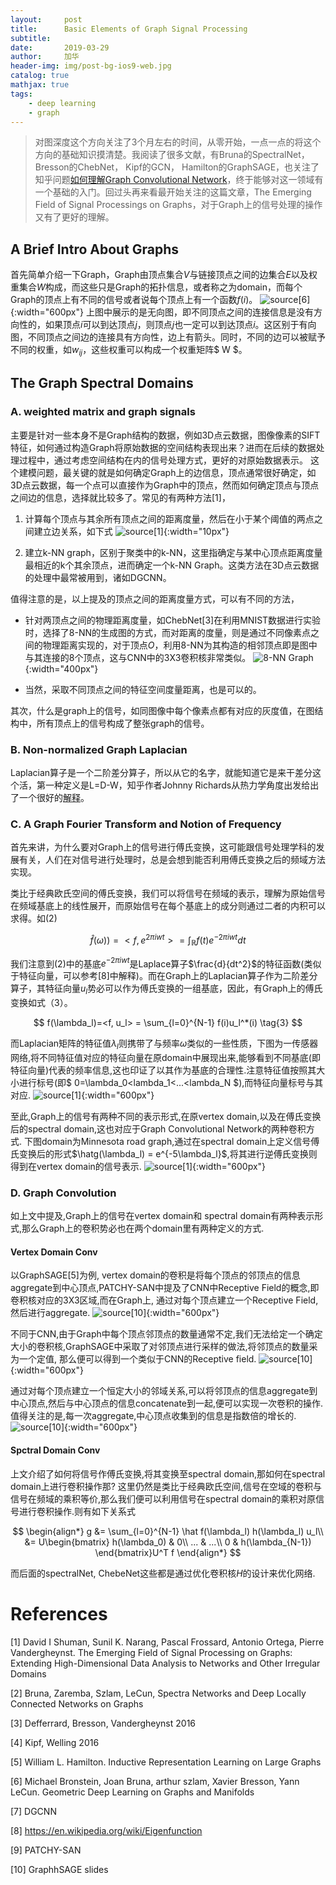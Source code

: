```yaml
---
layout:     post
title:      Basic Elements of Graph Signal Processing
subtitle:   
date:       2019-03-29
author:     加华
header-img: img/post-bg-ios9-web.jpg
catalog: true
mathjax: true
tags:
    - deep learning
    - graph
---
```

> 对图深度这个方向关注了3个月左右的时间，从零开始，一点一点的将这个方向的基础知识摸清楚。我阅读了很多文献，有Bruna的SpectralNet， Bresson的ChebNet， Kipf的GCN， Hamilton的GraphSAGE，也关注了知乎问题[如何理解Graph Convolutional Network](https://www.zhihu.com/question/54504471/answer/630639025)，终于能够对这一领域有一个基础的入门。回过头再来看最开始关注的这篇文章，The Emerging Field of Signal Processings on Graphs，对于Graph上的信号处理的操作又有了更好的理解。

## A Brief Intro About Graphs

首先简单介绍一下Graph，Graph由顶点集合$V$与链接顶点之间的边集合$E$以及权重集合$W$构成，而这些只是Graph的拓扑信息，或者称之为domain，而每个Graph的顶点上有不同的信号或者说每个顶点上有一个函数$f(i)$。
![](/img/GSP_intro.png 'source[6]'){:width="600px"}
上图中展示的是无向图，即不同顶点之间的连接信息是没有方向性的，如果顶点$i$可以到达顶点$j$，则顶点$j$也一定可以到达顶点$i$。这区别于有向图，不同顶点之间边的连接具有方向性，边上有箭头。同时，不同的边可以被赋予不同的权重，如$w_{ij}$，这些权重可以构成一个权重矩阵$ W $。

## The Graph Spectral Domains

### A. weighted matrix and graph signals

主要是针对一些本身不是Graph结构的数据，例如3D点云数据，图像像素的SIFT特征，如何通过构造Graph将原始数据的空间结构表现出来？进而在后续的数据处理过程中，通过考虑空间结构在内的信号处理方式，更好的对原始数据表示。 这个建模问题，最关键的就是如何确定Graph上的边信息，顶点通常很好确定，如3D点云数据，每一个点可以直接作为Graph中的顶点，然而如何确定顶点与顶点之间边的信息，选择就比较多了。常见的有两种方法[1]，
1. 计算每个顶点与其余所有顶点之间的距离度量，然后在小于某个阈值的两点之间建立边关系，如下式
![](/img/GSP_graph_gen.png 'source[1]'){:width="10px"}

1. 建立k-NN graph，区别于聚类中的k-NN，这里指确定与某中心顶点距离度量最相近的k个其余顶点，进而确定一个k-NN Graph。这类方法在3D点云数据的处理中最常被用到，诸如DGCNN。

值得注意的是，以上提及的顶点之间的距离度量方式，可以有不同的方法，

* 针对两顶点之间的物理距离度量，如ChebNet[3]在利用MNIST数据进行实验时，选择了8-NN的生成图的方式，而对距离的度量，则是通过不同像素点之间的物理距离实现的，对于顶点$O$，利用8-NN为其构造的相邻顶点即是图中与其连接的8个顶点，这与CNN中的3X3卷积核非常类似。
![](/img/GSP_8NN.png '8-NN Graph'){:width="400px"}

* 当然，采取不同顶点之间的特征空间度量距离，也是可以的。

其次，什么是graph上的信号，如同图像中每个像素点都有对应的灰度值，在图结构中，所有顶点上的信号构成了整张graph的信号。

### B. Non-normalized Graph Laplacian

Laplacian算子是一个二阶差分算子，所以从它的名字，就能知道它是来干差分这个活，第一种定义是L=D-W，知乎作者Johnny Richards从热力学角度出发给出了一个很好的[解释](https://www.zhihu.com/question/54504471/answer/630639025)。

### C. A Graph Fourier Transform and Notion of Frequency

首先来讲，为什么要对Graph上的信号进行傅氏变换，这可能跟信号处理学科的发展有关，人们在对信号进行处理时，总是会想到能否利用傅氏变换之后的频域方法实现。

类比于经典欧氏空间的傅氏变换，我们可以将信号在频域的表示，理解为原始信号在频域基底上的线性展开，而原始信号在每个基底上的成分则通过二者的内积可以求得。如(2)

$$ \hat f(\omega)) = <f, e^{2\pi iwt}> = \int _\mathbb{R} f(t) e^{-2\pi iwt} dt \tag{2} $$

我们注意到(2)中的基底$e^{-2\pi iwt}$是Laplace算子$\frac{d}{dt^2}$的特征函数(类似于特征向量，可以参考[8]中解释)。而在Graph上的Laplacian算子作为二阶差分算子，其特征向量$u_l$势必可以作为傅氏变换的一组基底，因此，有Graph上的傅氏变换如式（3）。

$$ f(\lambda_l)=<f, u_l> = \sum_{l=0}^{N-1} f(i)u_l^*(i) \tag{3} $$

而Laplacian矩阵的特征值$\lambda_l$则携带了与频率$\omega$类似的一些性质，下图为一传感器网络,将不同特征值对应的特征向量在原domain中展现出来,能够看到不同基底(即特征向量)代表的频率信息,这也印证了以其作为基底的合理性.注意特征值按照其大小进行标号(即$ 0=\lambda_0<lambda_1<...<lambda_N $),而特征向量标号与其对应.
![](/img/GSP_eigvects.png 'source[1]'){:width="600px"}

至此,Graph上的信号有两种不同的表示形式,在原vertex domain,以及在傅氏变换后的spectral domain,这也对应于Graph Convolutional Network的两种卷积方式. 下图domain为Minnesota road graph,通过在spectral domain上定义信号傅氏变换后的形式$\hatg(\lambda_l) = e^{-5\lambda_l}$,将其进行逆傅氏变换则得到在vertex domain的信号表示.
![](/img/GSP_Minni_road.png 'source[1]'){:width="600px"}


### D. Graph Convolution

如上文中提及,Graph上的信号在vertex domain和 spectral domain有两种表示形式,那么Graph上的卷积势必也在两个domain里有两种定义的方式.

#### Vertex Domain Conv

以GraphSAGE[5]为例, vertex domain的卷积是将每个顶点的邻顶点的信息aggregate到中心顶点,PATCHY-SAN中提及了CNN中Receptive Field的概念,即卷积核对应的3X3区域,而在Graph上, 通过对每个顶点建立一个Receptive Field, 然后进行aggregate.
![](/img/GSP.png 'source[10]'){:width="600px"}

不同于CNN,由于Graph中每个顶点邻顶点的数量通常不定,我们无法给定一个确定大小的卷积核,GraphSAGE中采取了对邻顶点进行采样的做法,将邻顶点的数量采为一个定值, 那么便可以得到一个类似于CNN的Receptive field.
![](/img/GSP_sage_aggre.png 'source[10]'){:width="600px"}

通过对每个顶点建立一个恒定大小的邻域关系,可以将邻顶点的信息aggregate到中心顶点,然后与中心顶点的信息concatenate到一起,便可以实现一次卷积的操作.值得关注的是,每一次aggregate,中心顶点收集到的信息是指数倍的增长的.
![](/img/GSP_sage_alg.png 'source[10]'){:width="600px"}

#### Spctral Domain Conv

上文介绍了如何将信号作傅氏变换,将其变换至spectral domain,那如何在spectral domain上进行卷积操作那? 这里仍然是类比于经典欧氏空间,信号在空域的卷积与信号在频域的乘积等价,那么我们便可以利用信号在spectral domain的乘积对原信号进行卷积操作.则有如下关系式

$$ 
\begin{align*} 
g &= \sum_{l=0}^{N-1} \hat f(\lambda_l) h(\lambda_l) u_l\\
  &= U\begin{bmatrix}
h(\lambda_0) & 0\\ 
 ... & ...\\ 
0 & h(\lambda_{N-1})
\end{bmatrix}U^T f 
\end{align*}
$$

而后面的spectralNet, ChebeNet这些都是通过优化卷积核$H$的设计来优化网络.


# References

[1] David I Shuman, Sunil K. Narang, Pascal Frossard, Antonio Ortega, Pierre Vandergheynst. 
The Emerging Field of Signal Processing on Graphs: Extending High-Dimensional Data Analysis to Networks and Other Irregular Domains

[2] Bruna, Zaremba, Szlam, LeCun, Spectra Networks and Deep Locally Connected Networks on Graphs

[3] Defferrard, Bresson, Vandergheynst 2016

[4] Kipf, Welling 2016

[5] William L. Hamilton. Inductive Representation Learning on Large Graphs

[6] Michael Bronstein, Joan Bruna, arthur szlam, Xavier Bresson, Yann LeCun. 
Geometric Deep Learning on Graphs and Manifolds

[7] DGCNN

[8] https://en.wikipedia.org/wiki/Eigenfunction

[9] PATCHY-SAN

[10] GraphhSAGE slides
